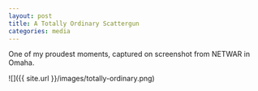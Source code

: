 ```yaml
---
layout: post
title: A Totally Ordinary Scattergun
categories: media
---
```


One of my proudest moments, captured on screenshot from NETWAR in Omaha.

![]({{ site.url }}/images/totally-ordinary.png)
